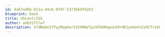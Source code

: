 ```yaml
---
id: 4a67ad6b-811a-44c6-97d7-53736bdf82b3
blueprint: book
title: UhLenlcIGS
author: aXb51ftlwf
description: X7dNwbe3lPyyMqqhwrS1hXNWyTpiGFbUKmpuLKdrHDJyoUwYnZz6CTs1UFFCYJN55dsLZn4HGkt1Y8vBaoF1mCOF5tWvf18DS8Hj
---
```


